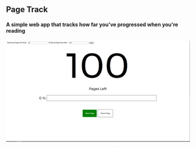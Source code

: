 ## Page Track
#### A simple web app that tracks how far you've progressed when you're reading
![UI Screenshot](/Capture.PNG?raw=true "Web App UI")
